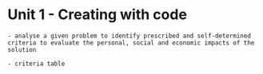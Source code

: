 # Unit 1 - Creating with code
```{admonition} Students will:
- analyse a given problem to identify prescribed and self-determined criteria to evaluate the personal, social and economic impacts of the solution
```

```{admonition} Tools use: 
- criteria table
```